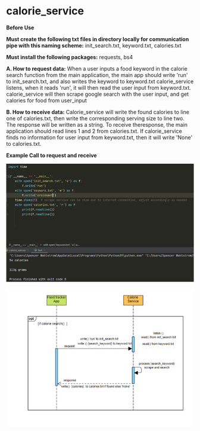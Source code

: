 # calorie_service
**Before Use**



**Must create the following txt files in directory locally for communication pipe with this naming scheme:** init_search.txt, keyword.txt, calories.txt 


**Must install the following packages:** requests, bs4


**A. How to request data:**
When a user inputs a food keyword in the calorie search function from the main application, the main app should write 'run' to init_search.txt, and also writes the keyword to keyword.txt calorie_service listens, when it reads 'run', it will then read the user input from keyword.txt. calorie_service will then scrape google search  with the user input, and get  calories for food from user_input    
     
**B. How to receive data:**
Calorie_service will write the found calories to line one of calories.txt, then write the corresponding serving size to line two. The response will be written as a string. To receive theresponse, the main application should read lines 1 and 2 from calories.txt. If calorie_service finds no information for user input from keyword.txt, then it will write 'None' to calories.txt.   


**Example Call to request and receive**

![example](https://github.com/spencerlwahlstrom/calorie_service/blob/main/example.PNG?raw=true)

![UML](https://github.com/spencerlwahlstrom/calorie_service/blob/main/UML.PNG?raw=true)

